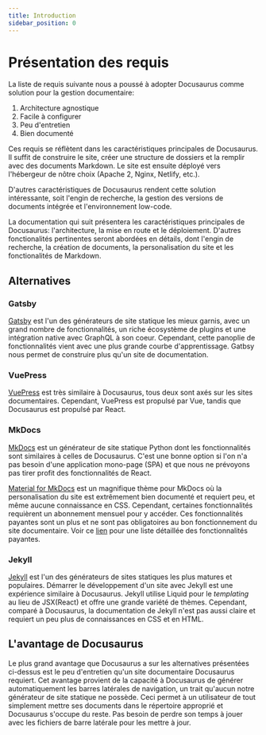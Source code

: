 ```yaml
---
title: Introduction
sidebar_position: 0
---
```


# Présentation des requis

La liste de requis suivante nous a poussé à adopter Docusaurus comme solution pour la gestion documentaire:
1. Architecture agnostique
2. Facile à configurer
3. Peu d'entretien
4. Bien documenté

Ces requis se réflètent dans les caractéristiques principales de Docusaurus. Il suffit de construire le site, créer une structure de dossiers et la remplir avec des documents Markdown. Le site est ensuite déployé vers l'hébergeur de nôtre choix (Apache 2, Nginx, Netlify, etc.).

D'autres caractéristiques de Docusaurus rendent cette solution intéressante, soit l'engin de recherche, la gestion des versions de documents intégrée et l'environnement low-code.

La documentation qui suit présentera les caractéristiques principales de Docusaurus: l'architecture, la mise en route et le déploiement. D'autres fonctionalités pertinentes seront abordées en détails, dont l'engin de recherche, la création de documents, la personalisation du site et les fonctionalités de Markdown.

## Alternatives

### Gatsby

[Gatsby](https://www.gatsbyjs.com/) est l'un des générateurs de site statique les mieux garnis, avec un grand nombre de fonctionnalités, un riche écosystème de plugins et une intégration native avec GraphQL à son coeur. Cependant, cette panoplie de fonctionnalités vient avec une plus grande courbe d'apprentissage. Gatbsy nous permet de construire plus qu'un site de documentation.

### VuePress

[VuePress](https://vuepress.vuejs.org/) est très similaire à Docusaurus, tous deux sont axés sur les sites documentaires. Cependant, VuePress est propulsé par Vue, tandis que Docusaurus est propulsé par React.

### MkDocs

[MkDocs](https://www.mkdocs.org/) est un générateur de site statique Python dont les fonctionnalités sont similaires à celles de Docusaurus. C'est une bonne option si l'on n'a pas besoin d'une application mono-page (SPA) et que nous ne prévoyons pas tirer profit des fonctionnalités de React.

[Material for MkDocs](https://squidfunk.github.io/mkdocs-material/) est un magnifique thème pour MkDocs où la personalisation du site est extrêmement bien documenté et requiert peu, et même aucune connaissance en CSS. Cependant, certaines fonctionnalités requièrent un abonnement mensuel pour y accéder. Ces fonctionnalités payantes sont un plus et ne sont pas obligatoires au bon fonctionnement du site documentaire. Voir ce [lien](https://squidfunk.github.io/mkdocs-material/insiders/#goals) pour une liste détaillée des fonctionnalités payantes.

### Jekyll

[Jekyll](https://github.com/jekyll/jekyll) est l'un des générateurs de sites statiques les plus matures et populaires. Démarrer le développement d'un site avec Jekyll est une expérience similaire à Docusaurus. Jekyll utilise Liquid pour le _templating_ au lieu de JSX(React) et offre une grande variété de thèmes. Cependant, comparé à Docusaurus, la documentation de Jekyll n'est pas aussi claire et requiert un peu plus de connaissances en CSS et en HTML.

## L'avantage de Docusaurus

Le plus grand avantage que Docusaurus a sur les alternatives présentées ci-dessus est le peu d'entretien qu'un site documentaire Docusaurus requiert. Cet avantage provient de la capacité à Docusaurus de générer automatiquement les barres latérales de navigation, un trait qu'aucun notre générateur de site statique ne possède. Ceci permet à un utilisateur de tout simplement mettre ses documents dans le répertoire approprié et Docusaurus s'occupe du reste. Pas besoin de perdre son temps à jouer avec les fichiers de barre latérale pour les mettre à jour.